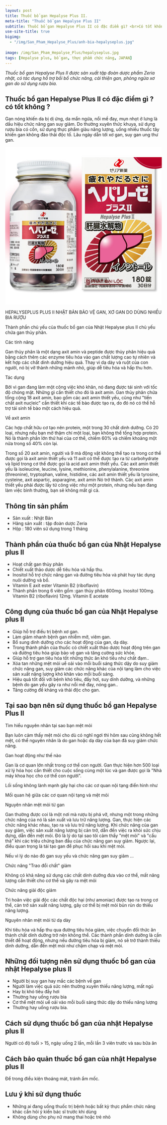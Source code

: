 ```yaml
---
layout: post
title: Thuốc bổ gan Hepalyse Plus II.
meta-title: "Thuốc bổ gan Hepalyse Plus II"
subtitle: Thuốc bổ gan Hepalyse Plus II có đặc điểm gì? <br>Có tốt không ?
use-site-title: true
bigimg:
  - "/img/San_Pham_Hepalyse_Plus/anh-bia-hepalyseplus.jpg"
  
image: /img/San_Pham_Hepalyse_Plus/hepalyseplus.jpg
tags: [Hepalyse plus, bổ gan, thực phẩm chức năng, JAPAN]
---
```

*Thuốc bổ gan Hepalyse Plus II được sản xuất tập đoàn dược phẩm Zeria nhật, có tác dụng hỗ trợ bồi bổ chức năng, cải thiện gan, phòng ngừa xơ gan do sử dụng rượu bia.*

Thuốc bổ gan Hepalyse Plus II có đặc điểm gì ? có tốt không ?
-------------------------------------------------------------

Gan nóng khiến da bị dị ứng, da mẩn ngứa, nổi mề đay, mụn nhọt ở lưng là dấu hiệu chức năng gan suy giảm. Do thường xuyên thức khuya, sử dụng rượu bia có cồn, sử dụng thực phẩm giàu năng lượng, uống nhiều thuốc tây khiến gan không đào thải độc tố. Lâu ngày dẫn tới xơ gan, suy gan ung thư gan.

<div class="post-img-post">
    <img src="\img\San_Pham_Hepalyse_Plus\hepalyseplus.jpg">
</div>

HEPALYSEPLUS PLUS II NHẬT BẢN BẢO VỆ GAN, XƠ GAN DO DÙNG NHIỀU BIA RƯỢU

Thành phần chủ yếu của thuốc bổ gan của Nhật Hepalyse plus II chủ yếu chứa gan thủy phân.

Các tính năng

Gan thủy phân là một dạng axit amin và peptide được thủy phân hiệu quả bằng cách thêm các enzyme tiêu hóa vào gan chất lượng cao tự nhiên và kết hợp các chất dinh dưỡng hiệu quả. Thay vì dạ dày và ruột của con người, nó bị vỡ thành những mảnh nhỏ, giúp dễ tiêu hóa và hấp thu hơn.

Tác dụng

Bởi vì gan đang làm một công việc khó khăn, nó đang được tái sinh với tốc độ chóng mặt. Những gì cần thiết cho đó là axit amin. Gan thủy phân chứa tổng cộng 18 axit amin, bao gồm các axit amin thiết yếu, cũng như "tiền chất axit nucleic" cần thiết khi các tế bào được tạo ra, do đó nó có thể hỗ trợ tái sinh tế bào một cách hiệu quả.

Về axit amin

Các hợp chất hữu cơ tạo nên protein, một trong 30 chất dinh dưỡng. Có 20 loại, nhưng nếu bạn mở thậm chí một loại, bạn không thể tổng hợp protein. Nó là thành phần lớn thứ hai của cơ thể, chiếm 60% và chiếm khoảng một nửa trong số 40% còn lại.

Trong số 20 axit amin, người và 9 mà động vật không thể tạo ra trong cơ thể được gọi là axit amin thiết yếu và 11 axit có thể được tạo ra từ carbohydrate và lipid trong cơ thể được gọi là acid axit amin thiết yếu. Các axit amin thiết yếu là isoleucine, leucine, lysine, methionine, phenylalanine, threonine (threonine), tryptophan, valine, histidine, các axit amin thiết yếu là tyrosine, cysteine, axit aspartic, asparagine, axit amin Nó trở thành. Các axit amin thiết yếu phải được lấy từ công việc như một protein, nhưng nếu bạn đang làm việc bình thường, bạn sẽ không mất gì cả.

Thông tin sản phẩm
------------------

-   Sản xuất : Nhật Bản
-   Hãng sản xuất : tập đoàn dược Zeria
-   Hộp : 180 viên sử dụng trong 1 tháng

Thành phần của thuốc bổ gan của Nhật Hepalyse plus II
-----------------------------------------------------

-   Hoạt chất gan thủy phân
-   Chiết xuất thảo dược dễ tiêu hóa và hấp thu.
-   Inositol hỗ trợ chức năng gan và đường tiêu hóa và phát huy tác dụng nuôi dưỡng và bổ.
-   Vitamin E axit ester Vitamin B2 (riboflavin)
-   Thành phần trong 6 viên gồm :gan thủy phân 600mg. Inositol 100mg. Vitamin B2 (riboflavin) 12mg. Vitamin E acetate

Công dụng của thuốc bổ gan của Nhật Hepalyse plus II
----------------------------------------------------

-   Giúp hỗ trợ điều trị bệnh xơ gan.
-   Làm giảm nhanh bệnh gan nhiễm mỡ, viêm gan.
-   Bổ sung dinh dưỡng cho các hoạt động của gan, dạ dày.
-   Trong thành phần của thuốc có chiết xuất thảo dược hoạt động trên gan và đường tiêu hóa giúp bảo vệ gan và tăng cường sức khỏe.
-   Giúp hỗ trợ gan tiêu hóa tốt những thức ăn khó tiêu như chất đạm..
-   Xóa tan những mệt mỏi uể oải vào mỗi buổi sáng thức dậy do suy giảm chức năng gan, suy giảm các chức năng khác của nội tạng làm cho việc sản xuất năng lượng khó khăn vào mỗi buổi sáng.
-   Hiệu quả tốt đối với bệnh khó tiêu, đầy hơi, suy dinh dưỡng, và những bệnh do gan yếu gây ra như nổi mề đay, nóng gan..
-   Tăng cường đề kháng và thải độc cho gan.

Tại sao bạn nên sử dụng thuốc bổ gan Hepalyse Plus II
-----------------------------------------------------

Tìm hiểu nguyên nhân tại sao bạn mệt mỏi

Bạn luôn cảm thấy mệt mỏi cho dù có nghĩ ngơi thì hôm sau cũng không hết mệt, có thể nguyên nhân là do gan hoặc dạ dày của bạn đã suy giảm chức năng.

Gan hoạt động như thế nào

Gan là cơ quan lớn nhất trong cơ thể con người. Gan thực hiện hơn 500 loại xử lý hóa học cần thiết cho cuộc sống cùng một lúc và gan được gọi là "Nhà máy khoa học cho cơ thể con người".

Lối sống không lành mạnh gây hại cho các cơ quan nội tạng điển hình như

Mối quan hệ giữa các cơ quan nội tạng và mệt mỏi

Nguyên nhân mệt mỏi từ gan

Gan thường được coi là một nơi mà rượu bị phá vỡ, nhưng một trong những chức năng của nó là sản xuất và lưu trữ năng lượng. Gan, thực hiện các chức năng khác nhau, tạo ra và lưu trữ năng lượng. Khi chức năng của gan suy giảm, việc sản xuất năng lượng bị cản trở, dẫn đến việc ra khỏi sức chịu đựng, dẫn đến mệt mỏi. Đó là lý do tại sao tôi cảm thấy "mệt mỏi" và "cẩu thả" khi các triệu chứng ban đầu của chức năng gan suy giảm. Ngược lại, điều quan trọng là tái tạo gan để phục hồi sau khi mệt mỏi.

Nếu vì lý do nào đó gan suy yếu và chức năng gan suy giảm ...

Chức năng "Trao đổi chất" giảm

Không có khả năng sử dụng các chất dinh dưỡng đưa vào cơ thể, mất năng lượng cần thiết cho cơ thể và gây ra mệt mỏi

Chức năng giải độc giảm

Trì hoãn việc giải độc các chất độc hại (như amoniac) được tạo ra trong cơ thể, cản trở sản xuất năng lượng, gây cơ thể bị mệt mỏi bủn rủn do thiếu năng lượng.

Nguyên nhân mệt mỏi từ dạ dày

Khi tiêu hóa và hấp thu qua đường tiêu hóa giảm, việc chuyển đổi thức ăn thành chất dinh dưỡng trở nên không thể. Các thành phần dinh dưỡng là cần thiết để hoạt động, nhưng nếu đường tiêu hóa bị giảm, nó sẽ trở thành thiếu dinh dưỡng, dẫn đến mệt mỏi như chậm chạp và mệt mỏi.

Những đối tượng nên sử dụng thuốc bổ gan của nhật Hepalyse plus II
------------------------------------------------------------------

-   Người bị suy gan hay mắc các bệnh về gan
-   Người làm việc quá sức nên thường xuyên thiếu năng lượng, mất ngủ
-   Hay bị khó tiêu đầy hơi
-   Thường hay uống rượu bia
-   Cơ thể mệt mỏi uể oải vào mỗi buổi sáng thức dậy do thiếu năng lượng
-   Thường hay uống rượu bia.

Cách sử dụng thuốc bổ gan của nhật Hepalyse plus II
---------------------------------------------------

Người có độ tuổi > 15, ngày uống 2 lần, mỗi lần 3 viên trước và sau bữa ăn

Cách bảo quản thuốc bổ gan của nhật Hepalyse plus II
----------------------------------------------------

Để trong điều kiện thoáng mát, tránh ẩm mốc.

Lưu ý khi sử dụng thuốc
-----------------------

-   Những ai đang uống thuốc trị bệnh hoặc bất kỳ thực phẩm chức năng khác cần hỏi ý kiến bác sĩ trước khi dùng
-   Không dùng cho phụ nữ mang thai hoặc trẻ nhỏ